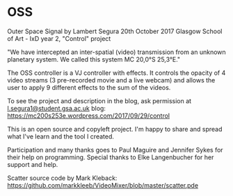 # OSS
Outer Space Signal
by Lambert Segura
20th October 2017
Glasgow School of Art - IxD year 2, "Control" project

"We have intercepted an inter-spatial (video) transmission from an unknown planetary system.
We called this system MC 20,0°S 25,3°E."

The OSS controller is a VJ controller with effects. It controls the opacity of 4 video streams (3 pre-recorded movie and a live webcam) and allows the user to apply 9 different effects to the sum of the videos.

To see the project and description in the blog, ask permission at l.segura1@student.gsa.ac.uk
blog: https://mc200s253e.wordpress.com/2017/09/29/control

This is an open source and copyleft project. I'm happy to share and spread what I've learn and the tool I created.

Participation and many thanks goes to Paul Maguire and Jennifer Sykes for their help on programming.
Special thanks to Elke Langenbucher for her support and help.

Scatter source code by Mark Kleback: https://github.com/markkleeb/VideoMixer/blob/master/scatter.pde
